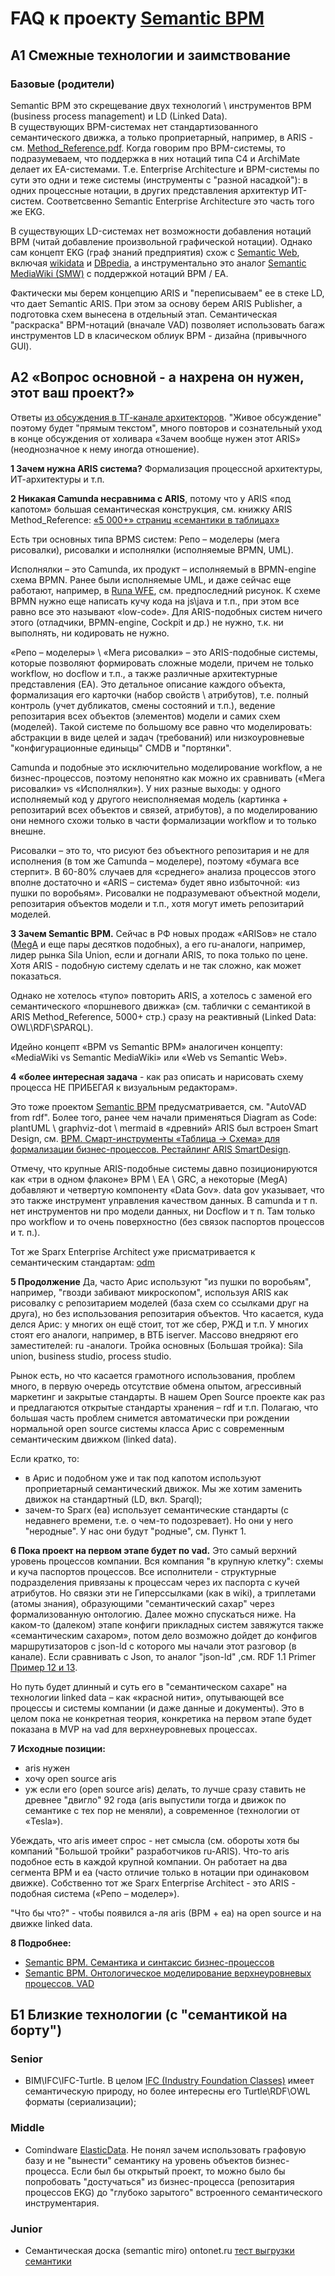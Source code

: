 # FAQ к проекту [Semantic BPM](https://github.com/bpmbpm/SemanticBPM/)
## A1 Смежные технологии и заимствование
### Базовые (родители)
Semantic BPM это скрещевание двух технологий \ инструментов BPM (business process management) и LD (Linked Data).  
В существующих BPM-системах нет стандартизованного семантического движка, а только проприетарный, например, в ARIS - см. [Method_Reference.pdf](https://github.com/bpmbpm/doc/tree/main/BPM/ARIS/SCHEER/BASE). Когда говорим про BPM-системы, то подразумеваем, что поддержка в них нотаций типа C4 и ArchiMate делает их EA-системами. Т.е. Enterprise Architecture и BPM-системы по сути это одни и теже системы (инструменты с "разной насадкой"): в одних процессные нотации, в других представления архитектур ИТ-систем. Соответсвенно Semantic Enterprise Architecture это часть того же EKG.

В существующих LD-системах нет возможности добавления нотаций BPM (читай добавление произвольной графической нотации). Однако сам концепт EKG (граф знаний предприятия) схож с [Semantic Web](https://meta.wikimedia.org/wiki/Wikidata/Notes/DBpedia_and_Wikidata), включая [wikidata](https://www.wikidata.org/) и [DBpedia](https://en.wikipedia.org/wiki/DBpedia), а инструментально это аналог [Semantic MediaWiki (SMW)](https://en.wikipedia.org/wiki/Semantic_MediaWiki) c поддержкой нотаций BPM / EA. 

Фактически мы берем концепцию ARIS и "переписываем" ее в стеке LD, что дает Semantic ARIS. При этом за основу берем ARIS Publisher, а подготовка схем вынесена в отдельный этап. Семантическая "раскраска" BPM-нотаций (вначале VAD) позволяет использовать багаж инструментов LD в класическом облиук BPM - дизайна (привычного GUI).  
## A2 «Вопрос основной - а нахрена он нужен, этот ваш проект?»
Ответы [из обсуждения в ТГ-канале архитекторов](https://t.me/c/2066031887/1075). "Живое обсуждение" поэтому будет "прямым текстом", много повторов и сознательный уход в конце обсуждения от холивара «Зачем вообще нужен этот ARIS» (неоднозначное к нему иногда отношение).

**1 Зачем нужна ARIS система?** Формализация процессной архитектуры, ИТ-архитектуры и т.п. 

**2 Никакая Camunda несравнима с ARIS**, потому что у ARIS «под капотом» большая семантическая конструкция, см. книжку ARIS Method_Reference: [«5 000+» страниц «семантики в таблицах»](https://github.com/bpmbpm/doc/tree/main/BPM/ARIS/SCHEER/BASE)

Есть три основных типа BPMS систем: Репо – моделеры (мега рисовалки), рисовалки и исполнялки (исполняемые BPMN, UML).

Исполнялки – это Camunda, их продукт – исполняемый в BPMN-engine схема BPMN. Ранее были исполняемые UML, и даже сейчас еще работают, например, в [Runa WFE](https://habr.com/ru/articles/866822/), см. предпоследний рисунок. 
К схеме BPMN нужно еще написать кучу кода на js\java и т.п., при этом все равно все это называют «low-code». Для ARIS-подобных систем ничего этого (отладчики, BPMN-engine, Cockpit и др.) не нужно, т.к. ни выполнять, ни кодировать не нужно.  

«Репо – моделеры» \ «Мега рисовалки» – это ARIS-подобные системы, которые позволяют формировать сложные модели, причем не только workflow, но docflow и т.п., а также различные архитектурные представления (EA). Это детальное описание каждого объекта, формализация его карточки (набор свойств \ атрибутов), т.е. полный контроль (учет дубликатов, смены состояний и т.п.), ведение репозитария всех объектов (элементов) модели и самих схем (моделей). Такой системе по большому все равно что моделировать: абстракции в виде целей и задач (требований) или низкоуровневые "конфигурационные единыцы" CMDB и "портянки". 

Camunda и подобные это исключительно моделирование workflow, а не бизнес-процессов, поэтому непонятно как можно их сравнивать («Мега рисовалки» vs «Исполнялки»). У них разные выходы: у одного исполняемый код у другого неисполняемая модель (картинка + репозитарий всех объектов и связей, атрибутов), а по моделированию они немного схожи только в части формализации workflow и то только внешне.

Рисовалки – это то, что рисуют без объектного репозитария и не для исполнения (в том же Camunda – моделере), поэтому «бумага все стерпит». 
В 60-80% случаев для «среднего» анализа процессов этого вполне достаточно и «ARIS – система» будет явно избыточной: «из пушки по воробьям». Рисовалки не подразумевают объектной модели, репозитария объектов модели и т.п., хотя могут иметь репозитарий моделей. 

**3 Зачем Semantic BPM.** Сейчас в РФ новых продаж «ARISов» не стало ([MegA](https://www.mega.com/bmp-business-process-management-tool) и еще пары десятков подобных), а его ru-аналоги, например, лидер рынка Sila Union, если и догнали ARIS, то пока только по цене. Хотя ARIS - подобную систему сделать и не так сложно, как может показаться.

Однако не хотелось «тупо» повторить ARIS, а хотелось с заменой его семантического «поршневого движка» (см. таблички с семантикой в ARIS Method_Reference, 5000+ стр.) сразу на реактивный (Linked Data: OWL\RDF\SPARQL). 

Идейно концепт «BPM vs Semantic BPM» аналогичен концепту: «MediaWiki vs Semantic MediaWiki» или «Web vs Semantic Web».

**4 «более интересная задача** - как раз описать и нарисовать схему процесса НЕ ПРИБЕГАЯ к визуальным редакторам». 

Это тоже проектом [Semantic BPM](https://github.com/bpmbpm/SemanticBPM/) предусматривается, см. "AutoVAD from rdf". Более того, ранее чем начали применяться Diagram as Code: plantUML \ graphviz-dot \ mermaid в «древний» ARIS был встроен Smart Design, см. [ВРМ. Смарт-инструменты «Таблица -> Схема» для формализации бизнес-процессов. Рестайлинг ARIS SmartDesign](https://habr.com/ru/articles/810851/). 

Отмечу, что крупные ARIS-подобные системы давно позиционируются как «три в одном флаконе» BPM \ EA \ GRC, а некоторые (MegA) добавляют и четвертую компоненту «Data Gov». 
data gov  указывает, что это также инструмент управления качеством данных. В camunda и т п. нет инструментов ни про модели данных, ни Docflow и т п. Там только про workflow и то очень поверхностно (без связок паспортов процессов и т. п.).

Тот же Sparx Enterprise Architect уже присматривается к семантическим стандартам: [odm](https://sparxsystems.com/enterprise_architect_user_guide/17.0/modeling_languages/odm_toolbox_pages.html)

**5 Продолжение** Да, часто Арис используют "из пушки по воробьям", например, "гвозди забивают микроскопом", используя ARIS как рисовалку с репозитарием моделей (база схем со ссылками друг на друга), но без использования репозитария объектов. 
Что касается, куда делся Арис: у многих он ещё стоит, тот же сбер, РЖД и т.п. У многих стоят его аналоги, например, в ВТБ iserver. 
Массово внедряют его заместителей: ru -аналоги. Тройка основных (Большая тройка): Sila union, business studio, process studio.

Рынок есть, но что касается грамотного использования, проблем много, в первую очередь отсутствие обмена опытом, агрессивный маркетинг и закрытые стандарты. В нашем Open Source проекте как раз и предлагаются открытые стандарты хранения – rdf и т.п. 
Полагаю, что большая часть проблем снимется автоматически при рождении нормальной open source системы класса Арис с современным семантическим движком (linked data).

Если кратко, то:
- в Арис и подобном уже и так под капотом используют проприетарный семантический движок. Мы же хотим заменить движок на стандартный (LD, вкл. Sparql);
- зачем-то Sparx (ea) использует семантические стандарты (с недавнего времени, т.е. о чем-то подозревает). Но они у него "неродные". У нас они будут "родные", см. Пункт 1.

**6 Пока проект на первом этапе будет по vad.** Это самый верхний уровень процессов компании. Вся компания "в крупную клетку": схемы и куча паспортов процессов. Все исполнители - структурные подразделения привязаны к процессам через их паспорта с кучей атрибутов. Но связки эти не Гиперссылками (как в wiki), а триплетами (атомы знания), образующими "семантический сахар" через формализованную онтологию.
Далее можно спускаться ниже. На каком-то (далеком) этапе конфиги прикладных систем завяжутся также «семантическим сахаром», потом дело возможно дойдет до конфигов маршрутизаторов с json-ld с которого мы начали этот разговор (в канале). Если сравнивать с Json, то аналог "json-ld" ,см. RDF 1.1 Primer [Пример 12 и 13](https://www.w3.org/TR/rdf11-primer/).

Но путь будет длинный и суть его в "семантическом сахаре" на технологии linked data – как «красной нити», опутывающей все процессы и системы компании (и даже данные и документы). Это в целом пока не конкретная теория, конкретика на первом этапе будет показана в MVP на vad для верхнеуровневых процессах.

**7 Исходные позиции:**
- aris нужен
- хочу  open source aris
- уж если его (open source aris) делать, то лучше сразу ставить не древнее "двигло" 92 года (aris выпустили тогда и движок по семантике с тех пор не меняли), а современное (технологии от «Tesla»).

Убеждать, что aris имеет спрос - нет смысла (см. обороты хотя бы компаний "Большой тройки" разработчиков ru-ARIS). Что-то aris подобное есть в каждой крупной компании. Он работает на два сегмента BPM и ea (часто отличие только в нотации при одинаковом движке). Собственно тот же Sparx Enterprise Architect - это ARIS - подобная система («Репо – моделер»).

"Что бы что?" - чтобы появился а-ля aris (BPM + ea) на open source и на движке linked data.

**8 Подробнее:**
- [Semantic BPM. Семантика и синтаксис бизнес-процессов](https://habr.com/ru/articles/795883/)
- [Semantic BPM. Онтологическое моделирование верхнеуровневых процессов. VAD](https://habr.com/ru/articles/828266/)

## Б1 Близкие технологии (с "семантикой на борту")
### Senior
- BIM\IFC\IFC-Turtle. В целом [IFC (Industry Foundation Classes)](https://habr.com/ru/articles/882890/) имеет семантическую природу, но более интересны его Turtle\RDF\OWL форматы (сериализации);
### Middle
- Comindware [ElasticData](https://kb.comindware.ru/article/%d0%a2%d0%b5%d1%85%d0%bd%d0%be%d0%bb%d0%be%d0%b3%d0%b8%d1%8f-comindware-elasticdata-2638.html). Не понял зачем использовать графовую базу и не "вынести" семантику на уровень объектов бизнес-процесса. Если был бы открытый проект, то можно было бы попробовать "достучаться" из бизнес-процесса (репозитария процессов EKG) до "глубоко зарытого" встроенного семантического инструментария.
### Junior
- Семантическая доска (semantic miro) ontonet.ru [тест выгрузки семантики](https://github.com/bpmbpm/doc/tree/main/Project/test/ontonet)

